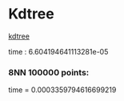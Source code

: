 # Kdtree

[kdtree](https://zhuanlan.zhihu.com/p/23966698)

time :  6.604194641113281e-05

### 8NN 100000 points: 

time = 0.0003359794616699219